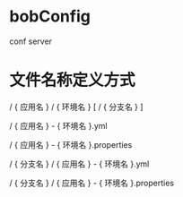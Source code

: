 # bobConfig
conf server

# 文件名称定义方式

/ { 应用名 } / { 环境名 } [ / { 分支名 } ]

/ { 应用名 } - { 环境名 }.yml

/ { 应用名 } - { 环境名 }.properties

/ { 分支名 } / { 应用名 } - { 环境名 }.yml

/ { 分支名 } / { 应用名 } - { 环境名 }.properties
